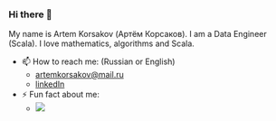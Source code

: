 ### Hi there 👋

My name is Artem Korsakov (Артём Корсаков). I am a Data Engineer (Scala). I love mathematics, algorithms and Scala.

- 📫 How to reach me:  (Russian or English)
    - [artemkorsakov@mail.ru](mailto:artemkorsakov@mail.ru)
    - [linkedIn](https://www.linkedin.com/in/artem-korsakov-a682646b/)
- ⚡ Fun fact about me:
    - <img src="https://projecteuler.net/profile/fonkost.png">
   


<!--
- 🔭 I’m currently working on ...
- 🌱 I’m currently learning ...
- 👯 I’m looking to collaborate on ...
- 🤔 I’m looking for help with ...
- 💬 Ask me about ...
- 📫 How to reach me: ...
- 😄 Pronouns: ...
- ⚡ Fun fact: ...
-->

